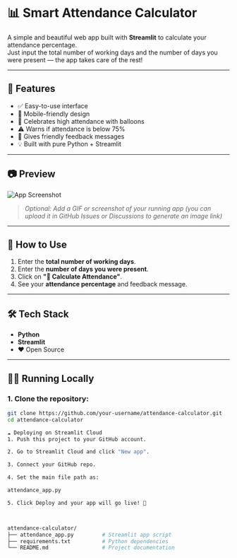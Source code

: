
# 📊 Smart Attendance Calculator

A simple and beautiful web app built with **Streamlit** to calculate your attendance percentage.  
Just input the total number of working days and the number of days you were present — the app takes care of the rest!

---

## 🚀 Features

- ✅ Easy-to-use interface
- 📱 Mobile-friendly design
- 🎈 Celebrates high attendance with balloons
- ⚠️ Warns if attendance is below 75%
- 💬 Gives friendly feedback messages
- 💡 Built with pure Python + Streamlit

---

## 📷 Preview

![App Screenshot](https://github.com/your-username/attendance-calculator/assets/your-image-id/demo.gif)

> _Optional: Add a GIF or screenshot of your running app (you can upload it in GitHub Issues or Discussions to generate an image link)_

---

## 🧮 How to Use

1. Enter the **total number of working days**.
2. Enter the **number of days you were present**.
3. Click on **"📌 Calculate Attendance"**.
4. See your **attendance percentage** and feedback message.

---

## 🛠 Tech Stack

- **Python**
- **Streamlit**
- ❤️ Open Source

---

## 🧑‍💻 Running Locally

### 1. Clone the repository:
```bash
git clone https://github.com/your-username/attendance-calculator.git
cd attendance-calculator

☁️ Deploying on Streamlit Cloud
1. Push this project to your GitHub account.

2. Go to Streamlit Cloud and click "New app".

3. Connect your GitHub repo.

4. Set the main file path as:

attendance_app.py

5. Click Deploy and your app will go live! 🚀



attendance-calculator/
├── attendance_app.py         # Streamlit app script
├── requirements.txt          # Python dependencies
└── README.md                 # Project documentation

